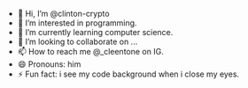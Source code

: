 - 👋 Hi, I’m @clinton-crypto
- 👀 I’m interested in programming.
- 🌱 I’m currently learning computer science.
- 💞️ I’m looking to collaborate on ...
- 📫 How to reach me @_cleentone on IG.
- 😄 Pronouns: him
- ⚡ Fun fact: i see my code background when i close my eyes.

<!---
clinton-crypto/clinton-crypto is a ✨ special ✨ repository because its `README.md` (this file) appears on your GitHub profile.
You can click the Preview link to take a look at your changes.
--->
